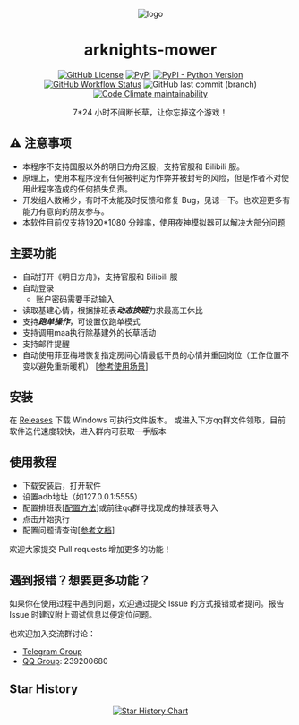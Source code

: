 <div align="center">

![logo](https://github.com/Konano/arknights-mower/raw/main/logo.png)

# arknights-mower

[![GitHub License](https://img.shields.io/github/license/Konano/arknights-mower?style=flat-square)](https://github.com/Konano/arknights-mower/blob/master/LICENSE)
[![PyPI](https://img.shields.io/pypi/v/arknights-mower?style=flat-square)](https://pypi.org/project/arknights-mower/)
[![PyPI - Python Version](https://img.shields.io/pypi/pyversions/arknights-mower?style=flat-square)](https://pypi.org/project/arknights-mower/)
[![GitHub Workflow Status](https://img.shields.io/github/workflow/status/Konano/arknights-mower/Upload%20PyPI?style=flat-square)](https://github.com/Konano/arknights-mower/actions/workflows/python-publish.yml)
![GitHub last commit (branch)](https://img.shields.io/github/last-commit/Konano/arknights-mower/main?style=flat-square)
[![Code Climate maintainability](https://img.shields.io/codeclimate/maintainability/Konano/arknights-mower?style=flat-square)](https://codeclimate.com/github/Konano/arknights-mower)

7*24 小时不间断长草，让你忘掉这个游戏！

</div>



## ⚠ 注意事项

- 本程序不支持国服以外的明日方舟区服，支持官服和 Bilibili 服。
- 原理上，使用本程序没有任何被判定为作弊并被封号的风险，但是作者不对使用此程序造成的任何损失负责。
- 开发组人数稀少，有时不太能及时反馈和修复 Bug，见谅一下。也欢迎更多有能力有意向的朋友参与。
- 本软件目前仅支持1920*1080 分辨率，使用夜神模拟器可以解决大部分问题
## 主要功能

- 自动打开《明日方舟》，支持官服和 Bilibili 服
- 自动登录
  - 账户密码需要手动输入
- 读取基建心情，根据排班表***动态换班***力求最高工休比
- 支持***跑单操作***，可设置仅跑单模式
- 支持调用maa执行除基建外的长草活动
- 支持邮件提醒
- 自动使用菲亚梅塔恢复指定房间心情最低干员的心情并重回岗位（工作位置不变以避免重新暖机） [[参考使用场景](https://www.bilibili.com/video/BV1mZ4y1z7wx)]


## 安装

在 [Releases](https://github.com/Konano/arknights-mower/releases) 下载 Windows 可执行文件版本。
或进入下方qq群文件领取，目前软件迭代速度较快，进入群内可获取一手版本

## 使用教程

* 下载安装后，打开软件
* 设置adb地址（如127.0.0.1:5555）
* 配置排班表[[配置方法](https://www.bilibili.com/video/BV1KT411s7Ar)]或前往qq群寻找现成的排班表导入
* 点击开始执行
* 配置问题请查询[[参考文档](https://arkmowers.github.io/arknights-mower/)]



欢迎大家提交 Pull requests 增加更多的功能！

## 遇到报错？想要更多功能？

如果你在使用过程中遇到问题，欢迎通过提交 Issue 的方式报错或者提问。报告 Issue 时建议附上调试信息以便定位问题。

也欢迎加入交流群讨论：

- [Telegram Group](https://t.me/ark_mover)
- [QQ Group](https://jq.qq.com/?_wv=1027&k=4gWboTVI): 239200680

## Star History

<div align="center">

[![Star History Chart](https://api.star-history.com/svg?repos=Konano/arknights-mower&type=Date)](https://star-history.com/#Konano/arknights-mower&Date)

</div>
